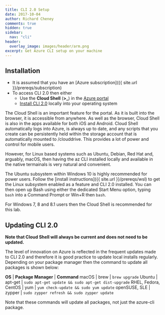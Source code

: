 ```yaml
---
title: CLI 2.0 Setup
date: 2017-10-04
author: Richard Cheney
comments: true
hidden: true
sidebar:
  nav: "cli"
header:
  overlay_image: images/header/arm.png
excerpt: Get Azure CLI setup on your machine
---
```


## Installation

* It is assumed that you have an [Azure subscription]({{ site.url }}/prereqs/subscription)
* To access CLI 2.0 then either
    * Use the **Cloud Shell** (**>_**) in the [Azure portal](https://portal.azure.com)
    * [Install CLI 2.0](https://docs.microsoft.com/en-us/cli/azure/install-azure-cli?view=azure-cli-latest) locally into your operating system

The Cloud Shell is an important feature for the portal.  As it is built into the browser, it is accessible from anywhere. As well as the browser, Cloud Shell is also in the apps available for both iOS and Android.  Cloud Shell automatically logs into Azure, is always up to date, and any scripts that you create can be persistently held within the storage account that is automatically mounted to /clouddrive.  This provides a lot of power and control for mobile users.

However, for Linux based systems such as Ubuntu, Debian, Red Hat and, arguably, macOS, then having the az CLI installed locally and available in the native termainals is very natural and convenient.

The Ubuntu subsystem within Windows 10 is highly recommended for power users. Follow the [install instructions]({{ site.url }}/prereqs/wsl) to get the Linux subsystem enabled as a feature and CLI 2.0 installed. You can then open up Bash using either the dedicated Start Menu option, typing ```bash``` into a Command Prompt or Win+R then ```bash```.

For Windows 7, 8 and 8.1 users then the Cloud Shell is recommended for this lab.

## Updating CLI 2.0

**Note that Cloud Shell will always be current and does not need to be updated.**

The level of innovation on Azure is reflected in the frequent updates made to CLI 2.0 and therefore it is good practice to update local installs regularly.  Depending on your package manager then the command to update all packages is shown below:

**OS** | **Package Manager** | **Command**
macOS | brew | `brew upgrade`
Ubuntu | apt-get | `sudo apt-get update && sudo apt-get dist-upgrade`
RHEL, Fedora, CentOS | yum | `yum check-update && sudo yum update`
openSUSE, SLE | zypper | `sudo zypper refresh && sudo zypper update`

Note that these commands will update all packages, not just the azure-cli package.